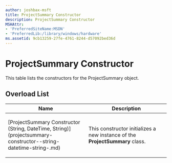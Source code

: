 ```yaml
---
author: joshbax-msft
title: ProjectSummary Constructor
description: ProjectSummary Constructor
MSHAttr:
- 'PreferredSiteName:MSDN'
- 'PreferredLib:/library/windows/hardware'
ms.assetid: 9cb13259-27fe-4761-8244-d57092bed36d
---
```


# ProjectSummary Constructor


This table lists the constructors for the ProjectSummary object.

## Overload List


<table>
<colgroup>
<col width="50%" />
<col width="50%" />
</colgroup>
<thead>
<tr class="header">
<th>Name</th>
<th>Description</th>
</tr>
</thead>
<tbody>
<tr class="odd">
<td><p>[ProjectSummary Constructor (String, DateTime, String)](projectsummary-constructor--string-datetime-string-.md)</p></td>
<td><p>This constructor initializes a new instance of the <strong>ProjectSummary</strong> class.</p></td>
</tr>
</tbody>
</table>

 

 

 






